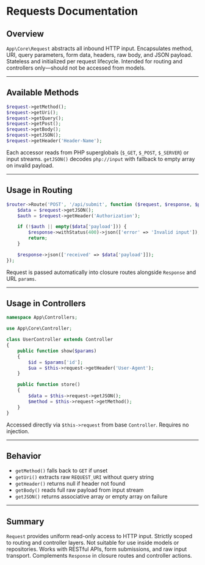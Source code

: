 # Requests Documentation

## Overview

`App\Core\Request` abstracts all inbound HTTP input. Encapsulates method, URI, query parameters, form data, headers, raw body, and JSON payload. Stateless and initialized per request lifecycle. Intended for routing and controllers only—should not be accessed from models.

---

## Available Methods

```php
$request->getMethod();
$request->getUri();
$request->getQuery();
$request->getPost();
$request->getBody();
$request->getJSON();
$request->getHeader('Header-Name');
````

Each accessor reads from PHP superglobals (`$_GET`, `$_POST`, `$_SERVER`) or input streams. `getJSON()` decodes `php://input` with fallback to empty array on invalid payload.

---

## Usage in Routing

```php
$router->Route('POST', '/api/submit', function ($request, $response, $params) {
    $data = $request->getJSON();
    $auth = $request->getHeader('Authorization');

    if (!$auth || empty($data['payload'])) {
        $response->withStatus(400)->json(['error' => 'Invalid input']);
        return;
    }

    $response->json(['received' => $data['payload']]);
});
```

Request is passed automatically into closure routes alongside `Response` and URL `params`.

---

## Usage in Controllers

```php
namespace App\Controllers;

use App\Core\Controller;

class UserController extends Controller
{
    public function show($params)
    {
        $id = $params['id'];
        $ua = $this->request->getHeader('User-Agent');
    }

    public function store()
    {
        $data = $this->request->getJSON();
        $method = $this->request->getMethod();
    }
}
```

Accessed directly via `$this->request` from base `Controller`. Requires no injection.

---

## Behavior

* `getMethod()` falls back to `GET` if unset
* `getUri()` extracts raw `REQUEST_URI` without query string
* `getHeader()` returns null if header not found
* `getBody()` reads full raw payload from input stream
* `getJSON()` returns associative array or empty array on failure

---

## Summary

`Request` provides uniform read-only access to HTTP input.
Strictly scoped to routing and controller layers.
Not suitable for use inside models or repositories.
Works with RESTful APIs, form submissions, and raw input transport.
Complements `Response` in closure routes and controller actions.
